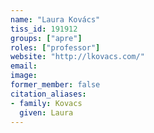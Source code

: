 ```yaml
---
name: "Laura Kovács"
tiss_id: 191912
groups: ["apre"]
roles: ["professor"]
website: "http://lkovacs.com/"
email:
image:
former_member: false
citation_aliases:
- family: Kovacs
  given: Laura
---
```


<!--
Your custom content goes here.
-->